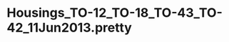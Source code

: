 Housings_TO-12_TO-18_TO-43_TO-42_11Jun2013.pretty
=================================================
